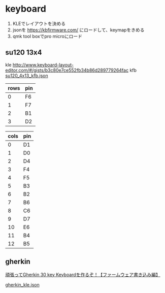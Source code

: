 # keyboard
1. KLEでレイアウトを決める
2. jsonを https://kbfirmware.com/ にロードして、keymapをきめる
3. qmk tool boxでpro microにロード

## su120 13x4
kle http://www.keyboard-layout-editor.com/#/gists/b3c80e7ce552fb34b86d289779264fac
kfb [su120_4x13_kfb.json](./su120_4x13_kfb.json)

|rows|pin|
|--|--|
|0|F6|
|1|F7|
|2|B1|
|3|D2|

|cols|pin|
|--|--|
|0|D1|
|1|D0|
|2|D4|
|3|F4|
|4|F5|
|5|B3|
|6|B2|
|7|B6|
|8|C6|
|9|D7|
|10|E6|
|11|B4|
|12|B5|

## gherkin
[頑張ってGherkin 30 key Keyboardを作るぞ！【ファームウェア書き込み編】](https://romly.com/archives/2017/11/gherkin_firmware.html)

[gherkin_kle.json](./gherkin_kle.json)




